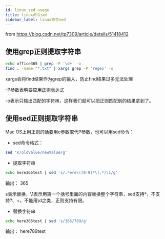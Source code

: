 ```yaml
---
id: linux_sed_usage
title: linux命令sed
sidebar_label: linux命令sed
---
```


from https://blog.csdn.net/tp7309/article/details/51418412
## 使用grep正则提取字符串
```sh
echo office365 | grep -P '\d+' -o
find . -name "*.txt" | xargs grep -P 'regex' -o
```

xargs会将find结果作为grep的输入，防止find结果过多无法处理 

-P参数表明要应用正则表达式 

-o表示只输出匹配的字符串，这样我们就可以把正则匹配到的结果拿到了。

## 使用sed正则提取字符串

Mac OS上用正则的话要用e参数取代P参数，也可以用sed命令： 
- sed命令格式：
```sh
sed 's/oldValue/newValue/g'
```
- 提取字符串
```sh
echo here365test | sed 's/.*ere\([0-9]*\).*/\1/g'
```
输出：
365

s表示替换，\1表示用第一个括号里面的内容替换整个字符串，sed支持*，不支持?、+，不能用\d之类，正则支持有限。

- 替换字符串
```sh
echo here365test | sed 's/365/789/g'
```
输出：
here789test